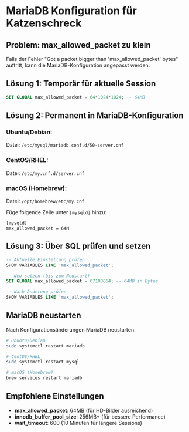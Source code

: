 # MariaDB Konfiguration für Katzenschreck

## Problem: max_allowed_packet zu klein

Falls der Fehler "Got a packet bigger than 'max_allowed_packet' bytes" auftritt, kann die MariaDB-Konfiguration angepasst werden.

## Lösung 1: Temporär für aktuelle Session

```sql
SET GLOBAL max_allowed_packet = 64*1024*1024; -- 64MB
```

## Lösung 2: Permanent in MariaDB-Konfiguration

### Ubuntu/Debian:
Datei: `/etc/mysql/mariadb.conf.d/50-server.cnf`

### CentOS/RHEL:
Datei: `/etc/my.cnf.d/server.cnf`

### macOS (Homebrew):
Datei: `/opt/homebrew/etc/my.cnf`

Füge folgende Zeile unter `[mysqld]` hinzu:
```
[mysqld]
max_allowed_packet = 64M
```

## Lösung 3: Über SQL prüfen und setzen

```sql
-- Aktuelle Einstellung prüfen
SHOW VARIABLES LIKE 'max_allowed_packet';

-- Neu setzen (bis zum Neustart)
SET GLOBAL max_allowed_packet = 67108864; -- 64MB in Bytes

-- Nach Änderung prüfen
SHOW VARIABLES LIKE 'max_allowed_packet';
```

## MariaDB neustarten

Nach Konfigurationsänderungen MariaDB neustarten:

```bash
# Ubuntu/Debian
sudo systemctl restart mariadb

# CentOS/RHEL
sudo systemctl restart mysql

# macOS (Homebrew)
brew services restart mariadb
```

## Empfohlene Einstellungen

- **max_allowed_packet**: 64MB (für HD-Bilder ausreichend)
- **innodb_buffer_pool_size**: 256MB+ (für bessere Performance)
- **wait_timeout**: 600 (10 Minuten für längere Sessions)
